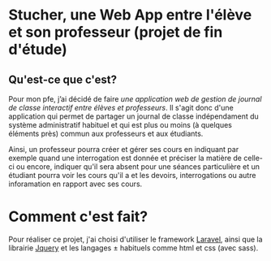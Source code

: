 # Stucher, une Web App entre l'élève et son professeur (projet de fin d'étude)

## Qu'est-ce que c'est?
Pour mon pfe, j’ai décidé de faire *une application web de gestion de journal de classe interactif entre élèves et professeurs*.
Il s'agit donc d'une application qui permet de partager un journal de classe indépendament du système administratif habituel et qui est plus ou moins (à quelques éléments près) commun aux professeurs et aux étudiants.

Ainsi, un professeur pourra créer et gérer ses cours en indiquant par exemple quand une interrogation est donnée et préciser la matière de celle-ci ou encore, indiquer qu'il sera absent pour une séances particulière et un étudiant pourra voir les cours qu'il a et les devoirs, interrogations ou autre inforamation en rapport avec ses cours.

# Comment c'est fait?
Pour réaliser ce projet, j'ai choisi d'utiliser le framework [Laravel](http://laravel.com), ainsi que la librairie [Jquery](http://jqueryui.com) et les langages ± habituels comme html et css (avec sass).